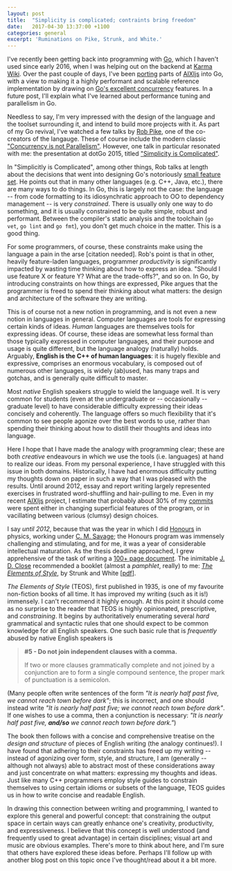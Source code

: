 ```yaml
---
layout: post
title:  "Simplicity is complicated; contraints bring freedom"
date:   2017-04-30 13:37:00 +1100
categories: general
excerpt: 'Ruminations on Pike, Strunk, and White.'
---
```


I've recently been getting back into programming with [Go], which I haven't used since early 2016, when I was helping out on the backend at [Karma Wiki]. Over the past couple of days, I've been [porting](https://github.com/aslanides/aixigo) parts of [AIXIjs] into Go, with a view to making it a highly performant and scalable reference implementation by drawing on [Go's excellent concurrency](http://divan.github.io/posts/go_concurrency_visualize/) features. In a future post, I'll explain what I've learned about performance tuning and parallelism in Go.

Needless to say, I'm very impressed with the design of the language and the toolset surrounding it, and intend to build more projects with it. As part of my Go revival, I've watched a few talks by [Rob Pike], one of the co-creators of the langauge. These of course include the modern classic ["Concurrency is not Parallelism"](https://www.youtube.com/watch?v=cN_DpYBzKso). However, one talk in particular resonated with me: the presentation at dotGo 2015, titled ["Simplicity is Complicated"](https://www.youtube.com/watch?v=rFejpH_tAHM).

In "Simplicitly is Complicated", among other things, Rob talks at length about the decisions that went into designing Go's notoriously [small feature set](https://golang.org/doc/faq). He points out that in many other languages (e.g. C++, Java, etc.), there are many ways to do things. In Go, this is largely not the case: the language -- from code formatting to its idiosynchratic approach to OO to dependency management -- is very _constrained_. There is usually only one way to do something, and it is usually constrained to be quite simple, robust and performant. Between the compiler's static analysis and the toolchain (`go vet`, `go lint` and `go fmt`), you don't get much choice in the matter. This is a good thing.

For some programmers, of course, these constraints make using the language a pain in the arse [citation needed]. Rob's point is that in other, heavily feature-laden languages, programmer _productivity_ is significantly impacted by wasting time thinking about how to express an idea. "Should I use feature X or feature Y? What are the trade-offs?", and so on. In Go, by introducing constraints on how things are expressed, Pike argues that the programmer is freed to spend their thinking about what matters: the design and architecture of the software they are writing.

This is of course not a new notion in programming, and is not even a new notion in languages in general. Computer languages are tools for expressing certain kinds of ideas. _Human_ languages are themselves tools for expressing ideas. Of course, these ideas are somewhat less formal than those typically expressed in computer languages, and their purpose and usage is quite different, but the language analogy (naturally) holds. Arguably,  __English is the C++ of human languages__: it is hugely flexible and expressive, comprises an enormous vocabulary, is composed out of numerous other languages, is widely (ab)used, has many traps and gotchas, and is generally quite difficult to master.

Most _native_ English speakers struggle to wield the language well. It is very common for students (even at the undergraduate or -- occasionally -- graduate level) to have considerable difficulty expressing their ideas concisely and coherently. The language offers so much flexibility that it's common to see people agonize over the best words to use, rather than spending their thinking about how to distill their thoughts and ideas into language.

Here I hope that I have made the analogy with programming clear; these are both _creative_ endeavours in which we use the tools (i.e. languages) at hand to realize our ideas. From my personal experience, I have struggled with this issue in both domains. Historically, I have had enormous difficulty putting my thoughts down on paper in such a way that I was pleased with the results. Until around 2012, essay and report writing largely represented exercises in frustrated word-shuffling and hair-pulling to me. Even in my recent [AIXIjs] project, I estimate that probably about 30% of my [commits] were spent either in changing superficial features of the program, or in vacillating between various (clumsy) design choices.

I say _until 2012_, because that was the year in which I did [Honours] in physics, working under [C. M. Savage]; the Honours program was immensely challenging and stimulating, and for me, it was a year of considerable intellectual maturation. As the thesis deadline approached, I grew apprehensive of the task of writing a [100+ page document](http://aslanides.io/docs/honours_thesis.pdf). The inimitable [J. D. Close] recommended a booklet (almost a _pamphlet_, really) to me: _[The Elements of Style]_, by Strunk and White \[[pdf]\].

_The Elements of Style_ (TEOS), first published in 1935, is one of my favourite non-fiction books of all time. It has improved my writing (such as it is!) immensely. I can't recommend it highly enough. At this point it should come as no surprise to the reader that TEOS is highly opinionated, prescriptive, and _constraining_. It begins by authoritatively enumerating several _hard_ grammatical and syntactic rules that one should expect to be common knowledge for all English speakers. One such basic rule that is _frequently_ abused by native English speakers is

> __#5 - Do not join independent clauses with a comma.__
>
> If two or more clauses grammatically complete and not joined by a conjunction are to form a single compound sentence, the proper mark of punctuation is a semicolon.

(Many people often write sentences of the form _"It is nearly half past five, we cannot reach town before dark"_; this is incorrect, and one should instead write _"It is nearly half past five; we cannot reach town before dark"_. If one wishes to use a comma, then a conjunction is necessary: _"It is nearly half past five, __and/so__ we cannot reach town before dark."_)

The book then follows with a concise and comprehensive treatise on the _design and structure_ of pieces of English writing (the analogy continues!). I have found that adhering to their constraints has freed up my writing -- instead of agonizing over form, style, and structure, I am (generally -- although not always) able to abstract most of these considerations away and just concentrate on what matters: expressing my thoughts and ideas. Just like many C++ programmers employ style guides to constrain themselves to using certain idioms or subsets of the language, TEOS guides us in how to write concise and readable English.

In drawing this connection between writing and programming, I wanted to explore this general and powerful concept: that constraining the output space in certain ways can greatly enhance one's creativity, productivity, and expressiveness. I believe that this concept is well understood (and frequently used to great advantage) in certain disciplines; visual art and music are obvious examples. There's more to think about here, and I'm sure that others have explored these ideas before. Perhaps I'll follow up with another blog post on this topic once I've thought/read about it a bit more.

[Go]: https://golang.org/
[Karma Wiki]: https://karma.wiki
[AIXIjs]: https://github.com/aslanides/aixijs
[Rob Pike]: https://en.wikipedia.org/wiki/Rob_Pike
[commits]: https://github.com/aslanides/aixijs/commits/master
[Honours]: https://physics.anu.edu.au/education/honours/honours_structure.php
[C. M. Savage]: http://people.physics.anu.edu.au/~cms130/
[J. D. Close]: https://researchers.anu.edu.au/researchers/close-jd
[The Elements of Style]: https://en.wikipedia.org/wiki/The_Elements_of_Style
[pdf]: http://www.jlakes.org/ch/web/The-elements-of-style.pdf
